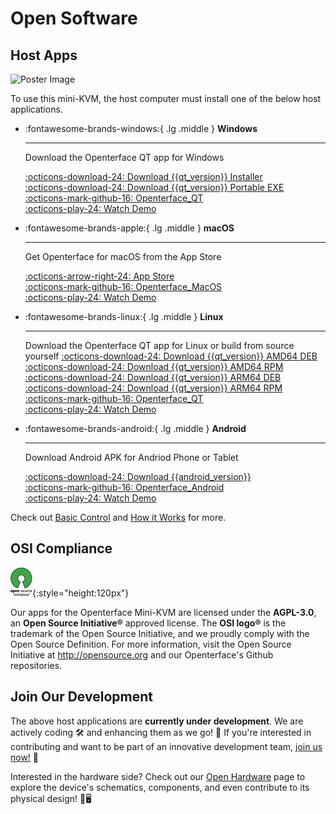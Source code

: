 # Open Software

## Host Apps

<div class="container">
    <img src="/images/product/win_qt_app.jpg" alt="Poster Image" class="poster-image-shadow">
</div>

To use this mini-KVM, the host computer must install one of the below host applications. 

<div class="grid cards" markdown>

-   :fontawesome-brands-windows:{ .lg .middle } __Windows__

    ---

    Download the Openterface QT app for Windows

    [:octicons-download-24: Download {{qt_version}} Installer](https://github.com/TechxArtisanStudio/Openterface_QT/releases/download/{{qt_version}}/openterfaceQT.windows.amd64.installer.zip)  <br>
    [:octicons-download-24: Download {{qt_version}} Portable EXE](https://github.com/TechxArtisanStudio/Openterface_QT/releases/download/{{qt_version}}/openterfaceQT.windows.amd64.portable.zip)  <br>
    [:octicons-mark-github-16: Openterface_QT](https://github.com/TechxArtisanStudio/Openterface_QT)  <br>
    [:octicons-play-24: Watch Demo](https://youtu.be/ERzpGtRvP2o?si=e9k402f0nxsD8o2j)

-   :fontawesome-brands-apple:{ .lg .middle } __macOS__

    ---

    Get Openterface for macOS from the App Store

    [:octicons-arrow-right-24: App Store](http://appstore.com/mac/openterface) <br>
    [:octicons-mark-github-16: Openterface_MacOS](https://github.com/TechxArtisanStudio/Openterface_MacOS)  <br>
    [:octicons-play-24: Watch Demo](https://youtu.be/m7OpUem0zqY?si=tclfl0Jl77tmE6_e)

-   :fontawesome-brands-linux:{ .lg .middle } __Linux__

    ---

    Download the Openterface QT app for Linux or build from source yourself
    [:octicons-download-24: Download {{qt_version}} AMD64 DEB](https://github.com/TechxArtisanStudio/Openterface_QT/releases/download/{{qt_version}}/openterfaceQT.linux.amd64.deb)  <br>
    [:octicons-download-24: Download {{qt_version}} AMD64 RPM](https://github.com/TechxArtisanStudio/Openterface_QT/releases/download/{{qt_version}}/openterfaceQT.linux.amd64.rpm)  <br>
    [:octicons-download-24: Download {{qt_version}} ARM64 DEB](https://github.com/TechxArtisanStudio/Openterface_QT/releases/download/{{qt_version}}/openterfaceQT.linux.arm64.deb)  <br>
    [:octicons-download-24: Download {{qt_version}} ARM64 RPM](https://github.com/TechxArtisanStudio/Openterface_QT/releases/download/{{qt_version}}/openterfaceQT.linux.arm64.rpm)  <br>
    [:octicons-mark-github-16: Openterface_QT](https://github.com/TechxArtisanStudio/Openterface_QT)  <br>
    [:octicons-play-24: Watch Demo](https://youtu.be/_ScpI6TC0Pk?si=FSg7A2zmST8QbFec)

-   :fontawesome-brands-android:{ .lg .middle } __Android__

    ---

    Download Android APK for Andriod Phone or Tablet

    [:octicons-download-24: Download {{android_version}}](https://github.com/TechxArtisanStudio/Openterface_Android/releases/download/{{android_version}}/OpenterfaceAndroid.apk)  <br>
    [:octicons-mark-github-16: Openterface_Android](https://github.com/TechxArtisanStudio/Openterface_Android)  <br>
    [:octicons-play-24: Watch Demo](https://x.com/TechxArtisan/status/1825460088922071398)

</div>

Check out [Basic Control](/basic) and [How it Works](/how-it-works) for more.

## OSI Compliance

![Open Source Initiative®](images/trademark/open-source-initiative.svg){:style="height:120px"}

Our apps for the Openterface Mini-KVM are licensed under the **AGPL-3.0**, an **Open Source Initiative®** approved license. The **OSI logo®** is the trademark of the Open Source Initiative, and we proudly comply with the Open Source Definition. For more information, visit the Open Source Initiative at http://opensource.org and our Openterface's Github repositories.

## Join Our Development

The above host applications are **currently under development**. We are actively coding 🛠️ and enhancing them as we go! 💪 If you're interested in contributing and want to be part of an innovative development team, [join us now!](mailto:info@techxartisan.com) 🚀

Interested in the hardware side? Check out our [Open Hardware](/open-hardware) page to explore the device's schematics, components, and even contribute to its physical design! 🔧🖥️